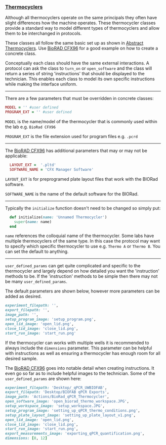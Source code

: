 ### [Thermocyclers](https://github.com/aquariumbio/protocol-base/tree/main/thermocyclers)

Although all thermocyclers operate on the same principals they often have slight differences how the machine operates.  These thermocycler classes provide a standard way to model different types of thermocyclers and allow them to be interchanged in protocols.

These classes all follow the same basic set up as shown in [Abstract Thermocyclers](https://github.com/aquariumbio/protocol-base/blob/read_me/thermocyclers/libraries/abstractthermocycler/source.rb).  Use [BioRAD CFX96](https://github.com/aquariumbio/protocol-base/blob/read_me/thermocyclers/libraries/bioradcfx96/source.rb) for a good example on how to create a concrete class.

Conceptually each class should have the same external interactions.  A protocol can ask the class to `turn_on` or `open_software` and the class will return a series of string 'instructions' that should be displayed to the technician.  This enables each class to model its own specific instructions while making the interface uniform.

---

There are a few parameters that must be overridden in concrete classes:

```Ruby
MODEL = '' #user defined
PROGRAM_EXT = '' #user defined
```
`MODEL` is the name/model of the thermocycler that is commonly used within the lab e.g. `BioRad CFX96`

`PROGRAM_EXT` is the file extension used for program files e.g. `.pcrd`

---

The [BioRAD CFX96](https://github.com/aquariumbio/protocol-base/blob/read_me/thermocyclers/libraries/bioradcfx96/source.rb) has additional parameters that may or may not be applicable:
```Ruby
  LAYOUT_EXT =  '.pltd'
  SOFTWARE_NAME = 'CFX Manager Software'
```
`LAYOUT_EXT` is for preprogramed plate layout files that work with the BIORad software.

`SOFTWARE_NAME` is the name of the default software for the BIORad.

---

Typically the `initialize` function doesn't need to be changed so simply put:
```Ruby
  def initialize(name: 'Unnamed Thermocycler')
    super(name: name)
  end
```
`name` references the colloquial name of the thermocycler.  Some labs have multiple thermocyclers of the same type.  In this case the protocol may want to specify which specific thermocycler to use e.g. `Thermo A` or `Thermo B`.   You can set the default to anything.

---

`user_defined_params` can get quite complicated and specific to the thermocycler and largely depend on how detailed you want the 'instruction' methods to be.   If the 'instruction' methods to be simple then there may not be many `user_defined_params`.  

The default parameters are shown below, however more parameters can be added as desired.
```Ruby
experiment_filepath: '',
export_filepath: '',
image_path: '',
setup_program_image: 'setup_program.png',
open_lid_image: 'open_lid.png',
close_lid_image: 'close_lid.png',
start_run_image: 'start_run.png'
```
If the thermocycler can works with multiple wells it is recommended to always include the `dimensions` parameter.  This parameter can be helpful with instructions as well as ensuring a thermocycler has enough room for all desired sample.

The [BioRAD CFX96](https://github.com/aquariumbio/protocol-base/blob/read_me/thermocyclers/libraries/bioradcfx96/source.rb) goes into notable detail when creating instructions.  It even go so far as to include helpful images to the technician.  Some of the `user_defined_params` are shown here:

```Ruby
experiment_filepath: 'Desktop/_qPCR_UWBIOFAB',
export_filepath: 'Desktop/BIOFAB qPCR Exports',
image_path: 'Actions/BioRad_qPCR_Thermocycler',
open_software_image: 'open_biorad_thermo_workspace.JPG',
setup_workspace_image: 'setup_workspace.JPG',
setup_program_image: 'setting_up_qPCR_thermo_conditions.png',
setup_plate_layout_image: 'setting_up_plate_layout_v1.png',
open_lid_image: 'open_lid.png',
close_lid_image: 'close_lid.png',
start_run_image: 'start_run.png',
export_measurements_image: 'exporting_qPCR_quantification.png',
dimensions: [8, 12]
```




